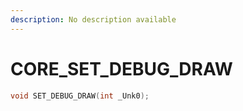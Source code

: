 ```yaml
---
description: No description available 
---
```


# CORE\_SET_DEBUG_DRAW

```cpp
void SET_DEBUG_DRAW(int _Unk0);
```